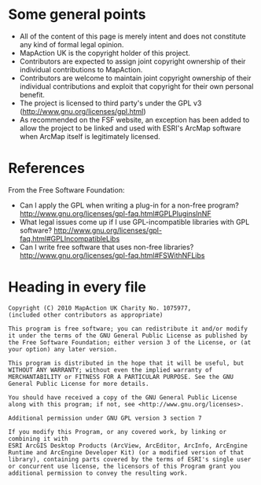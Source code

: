 # Some general points #

  * All of the content of this page is merely intent and does not constitute any kind of formal legal opinion.
  * MapAction UK is the copyright holder of this project.
  * Contributors are expected to assign joint copyright ownership of their individual contributions to MapAction.
  * Contributors are welcome to maintain joint copyright ownership of their individual contributions and exploit that copyright for their own personal benefit.
  * The project is licensed to third party's under the GPL v3 (http://www.gnu.org/licenses/gpl.html)
  * As recommended on the FSF website, an exception has been added to allow the project to be linked and used with ESRI's ArcMap software when ArcMap itself is legitimately licensed.

# References #
From the Free Software Foundation:
  * Can I apply the GPL when writing a plug-in for a non-free program?
http://www.gnu.org/licenses/gpl-faq.html#GPLPluginsInNF
  * What legal issues come up if I use GPL-incompatible libraries with GPL software?
http://www.gnu.org/licenses/gpl-faq.html#GPLIncompatibleLibs
  * Can I write free software that uses non-free libraries?
http://www.gnu.org/licenses/gpl-faq.html#FSWithNFLibs


# Heading in every file #
```
Copyright (C) 2010 MapAction UK Charity No. 1075977, 
(included other contributors as appropriate)

This program is free software; you can redistribute it and/or modify it under the terms of the GNU General Public License as published by the Free Software Foundation; either version 3 of the License, or (at your option) any later version.

This program is distributed in the hope that it will be useful, but WITHOUT ANY WARRANTY; without even the implied warranty of MERCHANTABILITY or FITNESS FOR A PARTICULAR PURPOSE. See the GNU General Public License for more details.

You should have received a copy of the GNU General Public License along with this program; if not, see <http://www.gnu.org/licenses>.

Additional permission under GNU GPL version 3 section 7

If you modify this Program, or any covered work, by linking or combining it with 
ESRI ArcGIS Desktop Products (ArcView, ArcEditor, ArcInfo, ArcEngine Runtime and ArcEngine Developer Kit) (or a modified version of that library), containing parts covered by the terms of ESRI's single user or concurrent use license, the licensors of this Program grant you additional permission to convey the resulting work.
```